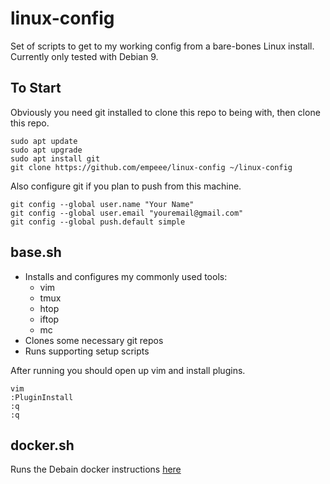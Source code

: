 # linux-config
Set of scripts to get to my working config from a bare-bones Linux install. Currently only tested with Debian 9.

## To Start
Obviously you need git installed to clone this repo to being with, then clone this repo.
```
sudo apt update
sudo apt upgrade
sudo apt install git
git clone https://github.com/empeee/linux-config ~/linux-config
```

Also configure git if you plan to push from this machine.
```
git config --global user.name "Your Name"
git config --global user.email "youremail@gmail.com"
git config --global push.default simple
```

## base.sh
- Installs and configures my commonly used tools:
  - vim
  - tmux
  - htop
  - iftop
  - mc
- Clones some necessary git repos
- Runs supporting setup scripts

After running you should open up vim and install plugins.
```
vim
:PluginInstall
:q
:q
```
## docker.sh
Runs the Debain docker instructions [here](https://docs.docker.com/install/linux/docker-ce/debian/)
